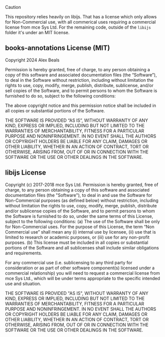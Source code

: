 > [!CAUTION]
> This repository relies heavily on libijs. That has a license which only allows for Non-Commercial use, with all commerical uses requiring a commercial license from mce Sys Ltd. For the remaining code, outside of the `libijs` folder it's under an MIT license.

## books-annotations License (MIT)
Copyright 2024 Alex Beals

Permission is hereby granted, free of charge, to any person obtaining a copy of this software and associated documentation files (the “Software”), to deal in the Software without restriction, including without limitation the rights to use, copy, modify, merge, publish, distribute, sublicense, and/or sell copies of the Software, and to permit persons to whom the Software is furnished to do so, subject to the following conditions:

The above copyright notice and this permission notice shall be included in all copies or substantial portions of the Software.

THE SOFTWARE IS PROVIDED “AS IS”, WITHOUT WARRANTY OF ANY KIND, EXPRESS OR IMPLIED, INCLUDING BUT NOT LIMITED TO THE WARRANTIES OF MERCHANTABILITY, FITNESS FOR A PARTICULAR PURPOSE AND NONINFRINGEMENT. IN NO EVENT SHALL THE AUTHORS OR COPYRIGHT HOLDERS BE LIABLE FOR ANY CLAIM, DAMAGES OR OTHER LIABILITY, WHETHER IN AN ACTION OF CONTRACT, TORT OR OTHERWISE, ARISING FROM, OUT OF OR IN CONNECTION WITH THE SOFTWARE OR THE USE OR OTHER DEALINGS IN THE SOFTWARE.

## libijs License

Copyright (c) 2017-2018 mce Sys Ltd.
Permission is hereby granted, free of charge, to any person obtaining a copy of this software and associated documentation files (the "Software"), to deal in and use the Software for Non-Commercial purposes (as defined below) without restriction, including without limitation the rights to use, copy, modify, merge, publish, distribute and/or sublicense copies of the Software, and to permit persons to whom the Software is furnished to do so, under the same terms of this License, subject to the following conditions:
(a)	The use of the Software shall be only for Non-Commercial uses. For the purpose of this License, the term “Non Commercial use” shall mean any (i) internal use by licensee, (ii) use that is limited to research or academic purposes, or (iii) use for any non-profit purposes. 
(b)	This license must be included in all copies or substantial portions of the Software and all sublicenses shall include similar obligations and requirements.

For any commercial use (i.e. sublicensing to any third party for consideration or as part of other software component(s) licensed under a commercial relationship) you will need to request a commercial license from mce Sys Ltd., which will be under terms appropriate to the specific intended use and situation.

THE SOFTWARE IS PROVIDED "AS IS", WITHOUT WARRANTY OF ANY KIND, EXPRESS OR IMPLIED, INCLUDING BUT NOT LIMITED TO THE WARRANTIES OF MERCHANTABILITY, FITNESS FOR A PARTICULAR PURPOSE AND NONINFRINGEMENT. IN NO EVENT SHALL THE AUTHORS OR COPYRIGHT HOLDERS BE LIABLE FOR ANY CLAIM, DAMAGES OR OTHER LIABILITY, WHETHER IN AN ACTION OF CONTRACT, TORT OR OTHERWISE, ARISING FROM, OUT OF OR IN CONNECTION WITH THE SOFTWARE OR THE USE OR OTHER DEALINGS IN THE SOFTWARE.
